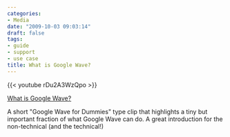 ```yaml
---
categories:
- Media
date: "2009-10-03 09:03:14"
draft: false
tags:
- guide
- support
- use case
title: What is Google Wave?
---
```


{{< youtube rDu2A3WzQpo >}}

[What is Google Wave?](http://www.youtube.com/watch?v=rDu2A3WzQpo)

A short "Google Wave for Dummies" type clip that highlights a tiny but
important fraction of what Google Wave can do. A great introduction for
the non-technical (and the technical!)
